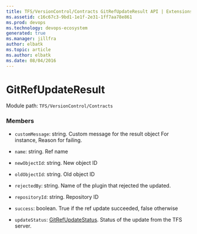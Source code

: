 ```yaml
---
title: TFS/VersionControl/Contracts GitRefUpdateResult API | Extensions for Azure DevOps Services
ms.assetid: c16c67c3-9bd1-1e1f-2e31-1ff7aa78e861
ms.prod: devops
ms.technology: devops-ecosystem
generated: true
ms.manager: jillfra
author: elbatk
ms.topic: article
ms.author: elbatk
ms.date: 08/04/2016
---
```


# GitRefUpdateResult

Module path: `TFS/VersionControl/Contracts`


### Members

* `customMessage`: string. Custom message for the result object For instance, Reason for failing.

* `name`: string. Ref name

* `newObjectId`: string. New object ID

* `oldObjectId`: string. Old object ID

* `rejectedBy`: string. Name of the plugin that rejected the updated.

* `repositoryId`: string. Repository ID

* `success`: boolean. True if the ref update succeeded, false otherwise

* `updateStatus`: [GitRefUpdateStatus](../../../TFS/VersionControl/Contracts/GitRefUpdateStatus.md). Status of the update from the TFS server.

